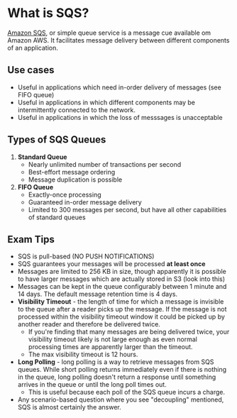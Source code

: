 # What is SQS?

[Amazon SQS](https://aws.amazon.com/sqs/), or simple queue service is a message cue available om Amazon AWS. It facilitates message delivery between different components of an application.

## Use cases

* Useful in applications which need in-order delivery of messages (see FIFO queue)
* Useful in applications in which different components may be intermittently connected to the network.
* Useful in applications in which the loss of messsages is unacceptable

## Types of SQS Queues

1. **Standard Queue**
    * Nearly unlimited number of transactions per second
    * Best-effort message ordering
    * Message duplication is possible
2. **FIFO Queue**
    * Exactly-once processing
    * Guaranteed in-order message delivery
    * Limited to 300 messages per second, but have all other capabilities of standard queues

## Exam Tips

* SQS is pull-based (NO PUSH NOTIFICATIONS)
* SQS guarantees your messages will be processed **at least once**
* Messages are limited to 256 KB in size, though apparently it is possible to have larger messages which are actually stored in S3 (look into this)
* Messages can be kept in the queue configurably between 1 minute and 14 days. The default message retention time is 4 days.
* **Visibility Timeout** - the length of time for which a message is invisible to the queue after a reader picks up the message. If the message is not processed within the visibility timeout window it could be picked up by another reader and therefore be delivered twice.
    * If you're finding that many messages are being delivered twice, your visibility timeout likely is not large enough as even normal processing times are apparently larger than the timeout.
    * The max visibility timeout is 12 hours.
* **Long Polling** - long polling is a way to retrieve messages from SQS queues. While short polling returns immediately even if there is nothing in the queue, long polling doesn't return a response until something arrives in the queue or until the long poll times out.
  * This is useful because each poll of the SQS queue incurs a charge.
* Any scenario-based question where you see "decoupling" mentioned, SQS is almost certainly the answer.